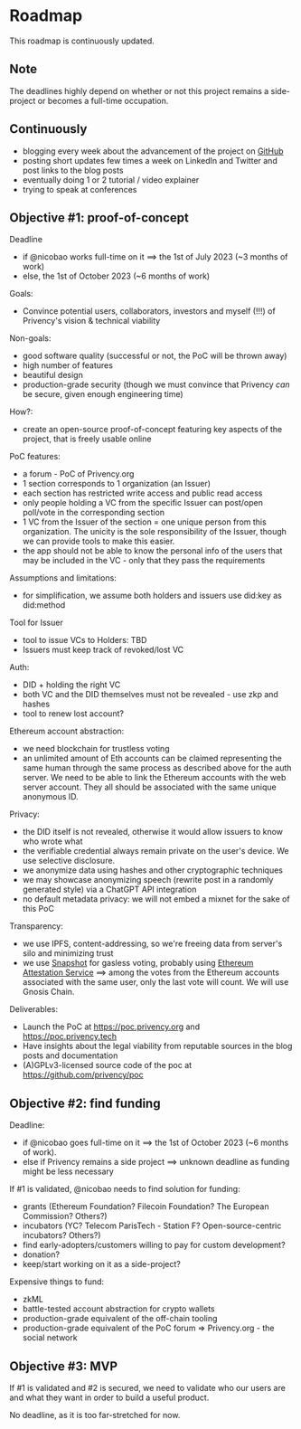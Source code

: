 # Roadmap

This roadmap is continuously updated.

## Note

The deadlines highly depend on whether or not this project remains a side-project or becomes a full-time occupation.

## Continuously

- blogging every week about the advancement of the project on [GitHub](https://github.com/privency/weekly-updates)
- posting short updates few times a week on LinkedIn and Twitter and post links to the blog posts
- eventually doing 1 or 2 tutorial / video explainer
- trying to speak at conferences

## Objective #1: proof-of-concept

Deadline
- if @nicobao works full-time on it ==> the 1st of July 2023 (~3 months of work)
- else, the 1st of October 2023 (~6 months of work)

Goals:
- Convince potential users, collaborators, investors and myself (!!!) of Privency's vision & technical viability

Non-goals:
- good software quality (successful or not, the PoC will be thrown away)
- high number of features
- beautiful design
- production-grade security (though we must convince that Privency *can* be secure, given enough engineering time)

How?:
- create an open-source proof-of-concept featuring key aspects of the project, that is freely usable online

PoC features:
- a forum - PoC of Privency.org
- 1 section corresponds to 1 organization (an Issuer) 
- each section has restricted write access and public read access 
- only people holding a VC from the specific Issuer can post/open poll/vote in the corresponding section
- 1 VC from the Issuer of the section = one unique person from this organization. The unicity is the sole responsibility of the Issuer, though we can provide tools to make this easier.
- the app should not be able to know the personal info of the users that may be included in the VC - only that they pass the requirements

Assumptions and limitations:
- for simplification, we assume both holders and issuers use did:key as did:method

Tool for Issuer
- tool to issue VCs to Holders: TBD
- Issuers must keep track of revoked/lost VC

Auth:
- DID + holding the right VC
- both VC and the DID themselves must not be revealed - use zkp and hashes
- tool to renew lost account?

Ethereum account abstraction:
- we need blockchain for trustless voting
- an unlimited amount of Eth accounts can be claimed representing the same human through the same process as described above for the auth server. We need to be able to link the Ethereum accounts with the web server account. They all should be associated with the same unique anonymous ID.

Privacy:
- the DID itself is not revealed, otherwise it would allow issuers to know who wrote what
- the verifiable credential always remain private on the user's device. We use selective disclosure.
- we anonymize data using hashes and other cryptographic techniques
- we may showcase anonymizing speech (rewrite post in a randomly generated style) via a ChatGPT API integration
- no default metadata privacy: we will not embed a mixnet for the sake of this PoC

Transparency:
- we use IPFS, content-addressing, so we're freeing data from server's silo and minimizing trust
- we use [Snapshot](https://docs.snapshot.org/) for gasless voting, probably using [Ethereum Attestation Service](https://attest.sh/) ==> among the votes from the Ethereum accounts associated with the same user, only the last vote will count. We will use Gnosis Chain.

Deliverables:
- Launch the PoC at https://poc.privency.org and https://poc.privency.tech
- Have insights about the legal viability from reputable sources in the blog posts and documentation
- (A)GPLv3-licensed source code of the poc at https://github.com/privency/poc

## Objective #2: find funding

Deadline:
- if @nicobao goes full-time on it ==> the 1st of October 2023 (~6 months of work).
- else if Privency remains a side project ==> unknown deadline as funding might be less necessary

If #1 is validated, @nicobao needs to find solution for funding:
- grants (Ethereum Foundation? Filecoin Foundation? The European Commission? Others?)
- incubators (YC? Telecom ParisTech - Station F? Open-source-centric incubators? Others?)
- find early-adopters/customers willing to pay for custom development?
- donation?
- keep/start working on it as a side-project?

Expensive things to fund:
- zkML
- battle-tested account abstraction for crypto wallets 
- production-grade equivalent of the off-chain tooling
- production-grade equivalent of the PoC forum => Privency.org - the social network

## Objective #3: MVP

If #1 is validated and #2 is secured, we need to validate who our users are and what they want in order to build a useful product. 

No deadline, as it is too far-stretched for now.
